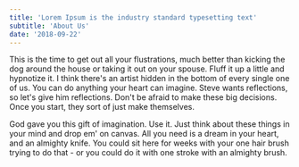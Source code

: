 ```yaml
---
title: 'Lorem Ipsum is the industry standard typesetting text'
subtitle: 'About Us'
date: '2018-09-22'
---
```


This is the time to get out all your flustrations, much better than kicking the dog around the house or taking it out on your spouse. Fluff it up a little and hypnotize it. I think there's an artist hidden in the bottom of every single one of us. You can do anything your heart can imagine. Steve wants reflections, so let's give him reflections. Don't be afraid to make these big decisions. Once you start, they sort of just make themselves.

God gave you this gift of imagination. Use it. Just think about these things in your mind and drop em' on canvas. All you need is a dream in your heart, and an almighty knife. You could sit here for weeks with your one hair brush trying to do that - or you could do it with one stroke with an almighty brush.